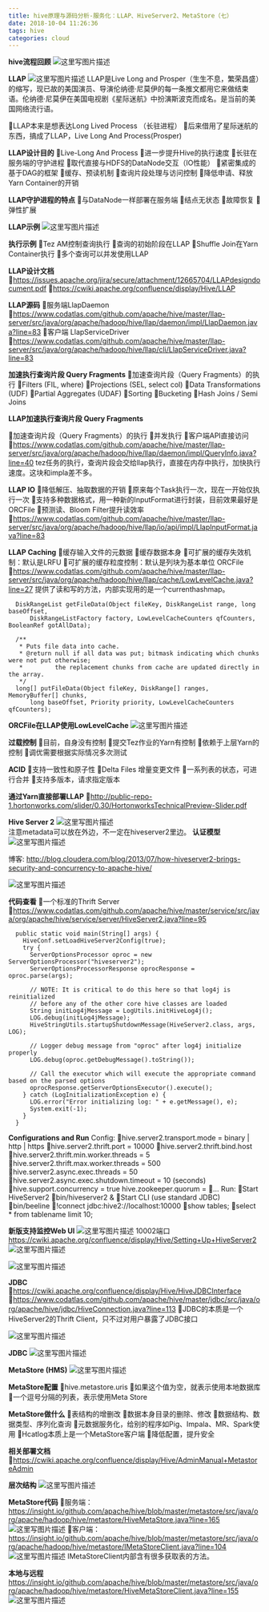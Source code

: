 ```yaml
---
title: hive原理与源码分析-服务化：LLAP、HiveServer2、MetaStore（七）
date: 2018-10-04 11:26:36
tags: hive
categories: cloud
---
```


**hive流程回顾**
![这里写图片描述](2018/10/04/hive原理与源码分析-服务化：LLAP、HiveServer2、MetaStore（七）/20170521124731490.png)
<!-- more -->

**LLAP**
![这里写图片描述](https://timgsa.baidu.com/timg?image&quality=80&size=b9999_10000&sec=1495352230994&di=f355678bbabd6fe6962ff26d859987ad&imgtype=0&src=http://i.xxshe.com/HVyH5TFl.jpg)
LLAP是Live Long and Prosper（生生不息，繁荣昌盛）的缩写，现已故的美国演员、导演伦纳德·尼莫伊的每一条推文都用它来做结束语。伦纳德·尼莫伊在美国电视剧《星际迷航》中扮演斯波克而成名。是当前的美国网络流行语。

LLAP本来是想表达Long Lived Process （长驻进程）
后来借用了星际迷航的东西，搞成了LLAP，Live Long And Process(Prosper)

**LLAP设计目的**
Live-Long And Process
进一步提升Hive的执行速度
	长驻在服务端的守护进程
	取代直接与HDFS的DataNode交互（IO性能）
	紧密集成的基于DAG的框架
	缓存、预读机制
	查询片段处理与访问控制
	降低申请、释放Yarn Container的开销

**LLAP守护进程的特点**
与DataNode一样部署在服务端
结点无状态
故障恢复
弹性扩展

**LLAP示例**
![这里写图片描述](2018/10/04/hive原理与源码分析-服务化：LLAP、HiveServer2、MetaStore（七）/20170521133759952.png)

**执行示例**
Tez AM控制查询执行
查询的初始阶段在LLAP
Shuffle Join在Yarn Container执行
多个查询可以并发使用LLAP

**LLAP设计文档**
https://issues.apache.org/jira/secure/attachment/12665704/LLAPdesigndocument.pdf
https://cwiki.apache.org/confluence/display/Hive/LLAP

**LLAP源码**
服务端LlapDaemon
	https://www.codatlas.com/github.com/apache/hive/master/llap-server/src/java/org/apache/hadoop/hive/llap/daemon/impl/LlapDaemon.java?line=83
客户端 LlapServiceDriver
	https://www.codatlas.com/github.com/apache/hive/master/llap-server/src/java/org/apache/hadoop/hive/llap/cli/LlapServiceDriver.java?line=83

**加速执行查询片段 Query Fragments**
加速查询片段（Query Fragments）的执行
	Filters (FIL, where)
	Projections (SEL, select col)
	Data Transformations (UDF)
	Partial Aggregates (UDAF)
	Sorting
	Bucketing
	Hash Joins / Semi Joins

**LLAP加速执行查询片段 Query Fragments**

加速查询片段（Query Fragments）的执行
并发执行
客户端API直接访问
https://www.codatlas.com/github.com/apache/hive/master/llap-server/src/java/org/apache/hadoop/hive/llap/daemon/impl/QueryInfo.java?line=40
tez任务的执行，查询片段会交给llap执行，直接在内存中执行，加快执行速度。这块和impla差不多。

**LLAP IO**
降低解压、抽取数据的开销
原来每个Task执行一次，现在一开始仅执行一次
支持多种数据格式，用一种新的InputFormat进行封装，目前效果最好是ORCFile
预测读、Bloom Filter提升读效率
https://www.codatlas.com/github.com/apache/hive/master/llap-server/src/java/org/apache/hadoop/hive/llap/io/api/impl/LlapInputFormat.java?line=83

**LLAP Caching**
缓存输入文件的元数据
缓存数据本身
可扩展的缓存失效机制：默认是LRFU
可扩展的缓存粒度控制：默认是列块为基本单位 ORCFile
https://www.codatlas.com/github.com/apache/hive/master/llap-server/src/java/org/apache/hadoop/hive/llap/cache/LowLevelCache.java?line=27
提供了读和写的方法，内部实现用的是一个currenthashmap。

```
  DiskRangeList getFileData(Object fileKey, DiskRangeList range, long baseOffset,
      DiskRangeListFactory factory, LowLevelCacheCounters qfCounters, BooleanRef gotAllData);

  /**
   * Puts file data into cache.
   * @return null if all data was put; bitmask indicating which chunks were not put otherwise;
   *         the replacement chunks from cache are updated directly in the array.
   */
  long[] putFileData(Object fileKey, DiskRange[] ranges, MemoryBuffer[] chunks,
      long baseOffset, Priority priority, LowLevelCacheCounters qfCounters);
```


**ORCFile在LLAP使用LowLevelCache**
![这里写图片描述](2018/10/04/hive原理与源码分析-服务化：LLAP、HiveServer2、MetaStore（七）/20170521140811396.png)  

**过载控制**
目前，自身没有控制
提交Tez作业的Yarn有控制
依赖于上层Yarn的控制
调优需要根据实际情况多次测试

**ACID**
支持一致性和原子性
Delta Files 增量变更文件
一系列表的状态，可进行合并
支持多版本，请求指定版本

**通过Yarn直接部署LLAP**
http://public-repo-1.hortonworks.com/slider/0.30/HortonworksTechnicalPreview-Slider.pdf

**Hive Server 2**
![这里写图片描述](2018/10/04/hive原理与源码分析-服务化：LLAP、HiveServer2、MetaStore（七）/20170521154336328.png)  
注意metadata可以放在外边，不一定在hiveserver2里边。
**认证模型**
![这里写图片描述](2018/10/04/hive原理与源码分析-服务化：LLAP、HiveServer2、MetaStore（七）/20170521154645267.png)  

博客:
http://blog.cloudera.com/blog/2013/07/how-hiveserver2-brings-security-and-concurrency-to-apache-hive/

![这里写图片描述](2018/10/04/hive原理与源码分析-服务化：LLAP、HiveServer2、MetaStore（七）/20170521154941019.png)  

**代码查看**
一个标准的Thrift Server
https://www.codatlas.com/github.com/apache/hive/master/service/src/java/org/apache/hive/service/server/HiveServer2.java?line=95

```
  public static void main(String[] args) {
    HiveConf.setLoadHiveServer2Config(true);
    try {
      ServerOptionsProcessor oproc = new ServerOptionsProcessor("hiveserver2");
      ServerOptionsProcessorResponse oprocResponse = oproc.parse(args);

      // NOTE: It is critical to do this here so that log4j is reinitialized
      // before any of the other core hive classes are loaded
      String initLog4jMessage = LogUtils.initHiveLog4j();
      LOG.debug(initLog4jMessage);
      HiveStringUtils.startupShutdownMessage(HiveServer2.class, args, LOG);

      // Logger debug message from "oproc" after log4j initialize properly
      LOG.debug(oproc.getDebugMessage().toString());

      // Call the executor which will execute the appropriate command based on the parsed options
      oprocResponse.getServerOptionsExecutor().execute();
    } catch (LogInitializationException e) {
      LOG.error("Error initializing log: " + e.getMessage(), e);
      System.exit(-1);
    }
  }

```

**Configurations and Run**
Config:
	hive.server2.transport.mode = binary | http | https
	hive.server2.thrift.port = 10000
	hive.server2.thrift.bind.host
	hive.server2.thrift.min.worker.threads = 5
	hive.server2.thrift.max.worker.threads = 500
	hive.server2.async.exec.threads = 50
	hive.server2.async.exec.shutdown.timeout = 10 (seconds)
	hive.support.concurrency = true hive.zookeeper.quorum =
	…
Run:
	Start HiveServer2
	bin/hiveserver2 &
Start CLI (use standard JDBC)
	bin/beeline
	!connect jdbc:hive2://localhost:10000
	show tables;
	select * from tablename limit 10;

**新版支持监控Web UI**
![这里写图片描述](2018/10/04/hive原理与源码分析-服务化：LLAP、HiveServer2、MetaStore（七）/20170521160025567.png)
10002端口
https://cwiki.apache.org/confluence/display/Hive/Setting+Up+HiveServer2
![这里写图片描述](2018/10/04/hive原理与源码分析-服务化：LLAP、HiveServer2、MetaStore（七）/20170521160520699.png)

![这里写图片描述](2018/10/04/hive原理与源码分析-服务化：LLAP、HiveServer2、MetaStore（七）/20170521161036186.png)  

**JDBC**
https://cwiki.apache.org/confluence/display/Hive/HiveJDBCInterface
https://www.codatlas.com/github.com/apache/hive/master/jdbc/src/java/org/apache/hive/jdbc/HiveConnection.java?line=113
JDBC的本质是一个HiveServer2的Thrift Client，只不过对用户暴露了JDBC接口

![这里写图片描述](2018/10/04/hive原理与源码分析-服务化：LLAP、HiveServer2、MetaStore（七）/20170521161551376.png)  

**JDBC**
![这里写图片描述](2018/10/04/hive原理与源码分析-服务化：LLAP、HiveServer2、MetaStore（七）/20170521161700376.png)

**MetaStore (HMS)**
![这里写图片描述](2018/10/04/hive原理与源码分析-服务化：LLAP、HiveServer2、MetaStore（七）/20170521161821236.png)  

**MetaStore配置**
hive.metastore.uris
	如果这个值为空，就表示使用本地数据库
	一个逗号分隔的列表，表示使用Meta Store

**MetaStore做什么**
表结构的增删改
数据本身目录的删除、修改
数据结构、数据类型、序列化查询
元数据服务化，给别的程序如Pig、Impala、MR、Spark使用
Hcatlog本质上是一个MetaStore客户端
降低配置，提升安全

**相关部署文档**
https://cwiki.apache.org/confluence/display/Hive/AdminManual+MetastoreAdmin

**层次结构**
![这里写图片描述](2018/10/04/hive原理与源码分析-服务化：LLAP、HiveServer2、MetaStore（七）/20170521162507869.png)  


**MetaStore代码**
服务端：
https://insight.io/github.com/apache/hive/blob/master/metastore/src/java/org/apache/hadoop/hive/metastore/HiveMetaStore.java?line=165
![这里写图片描述](2018/10/04/hive原理与源码分析-服务化：LLAP、HiveServer2、MetaStore（七）/20170521163135751.png)
客户端：
https://insight.io/github.com/apache/hive/blob/master/metastore/src/java/org/apache/hadoop/hive/metastore/IMetaStoreClient.java?line=104
![这里写图片描述](2018/10/04/hive原理与源码分析-服务化：LLAP、HiveServer2、MetaStore（七）/20170521163229862.png)
IMetaStoreClient内部含有很多获取表的方法。

**本地与远程**
https://insight.io/github.com/apache/hive/blob/master/metastore/src/java/org/apache/hadoop/hive/metastore/HiveMetaStoreClient.java?line=155
![这里写图片描述](2018/10/04/hive原理与源码分析-服务化：LLAP、HiveServer2、MetaStore（七）/20170521164029248.png)
